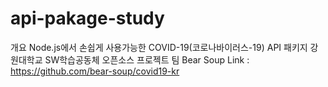 # api-pakage-study
개요
Node.js에서 손쉽게 사용가능한 COVID-19(코로나바이러스-19) API 패키지
강원대학교 SW학습공동체 오픈소스 프로젝트 팀 Bear Soup
Link : https://github.com/bear-soup/covid19-kr
